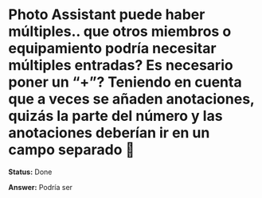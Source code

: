 # Photo Assistant puede haber múltiples.. que otros miembros o equipamiento podría necesitar múltiples entradas? Es necesario poner un “+”? Teniendo en cuenta que a veces se añaden anotaciones, quizás la parte del número y las anotaciones deberían ir en un campo separado 🤔

**Status:** Done

**Answer:** Podría ser

